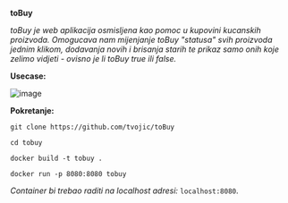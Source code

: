 **toBuy**

*toBuy je web aplikacija osmisljena kao pomoc u kupovini kucanskih proizvoda. Omogucava nam mijenjanje toBuy "statusa" svih proizvoda jednim klikom, dodavanja novih i brisanja starih te prikaz samo onih koje zelimo vidjeti - ovisno je li toBuy true ili false.*

**Usecase:**

![image](https://github.com/user-attachments/assets/985fefc4-e61e-4a97-bf78-47301750fb17)

**Pokretanje:**

`git clone https://github.com/tvojic/toBuy`

`cd tobuy`

`docker build -t tobuy .`

`docker run -p 8080:8080 tobuy`

*Container bi trebao raditi na localhost adresi:* `localhost:8080`.






